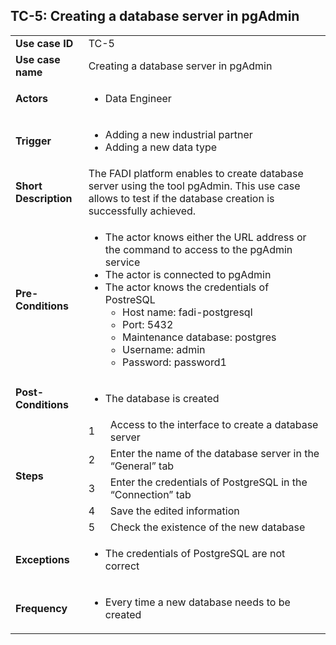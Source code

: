 ## TC-5: Creating a database server in pgAdmin


<table>
  <tr>
   <td><strong>Use case ID</strong>
   </td>
   <td colspan="2" >TC-5
   </td>
  </tr>
  <tr>
   <td><strong>Use case name</strong>
   </td>
   <td colspan="2" >Creating a database server in pgAdmin
   </td>
  </tr>
  <tr>
   <td><strong>Actors</strong>
   </td>
   <td colspan="2" >
<ul>

<li>Data Engineer
</li>
</ul>
   </td>
  </tr>
  <tr>
   <td><strong>Trigger</strong>
   </td>
   <td colspan="2" >
<ul>

<li>Adding a new industrial partner

<li>Adding a new data type
</li>
</ul>
   </td>
  </tr>
  <tr>
   <td><strong>Short Description</strong>
   </td>
   <td colspan="2" >The FADI platform enables to create database server using the tool pgAdmin. This use case allows to test if the database creation is successfully achieved.
   </td>
  </tr>
  <tr>
   <td><strong>Pre-Conditions</strong>
   </td>
   <td colspan="2" >
<ul>

<li>The actor knows either the URL address or the command to access to the pgAdmin service

<li>The actor is connected to pgAdmin

<li>The actor knows the credentials of PostreSQL 
<ul>
 
<li>Host name: fadi-postgresql 
 
<li>Port: 5432 
 
<li>Maintenance database: postgres 
 
<li>Username: admin 
 
<li>Password: password1 
</li> 
</ul>
</li> 
</ul>
   </td>
  </tr>
  <tr>
   <td><strong>Post-Conditions</strong>
   </td>
   <td colspan="2" >
<ul>

<li>The database is created
</li>
</ul>
   </td>
  </tr>
  <tr>
   <td rowspan="5" ><strong>Steps</strong>
   </td>
   <td>1
   </td>
   <td>Access to the interface to create a database server
   </td>
  </tr>
  <tr>
   <td>2
   </td>
   <td>Enter the name of the database server in the “General” tab
   </td>
  </tr>
  <tr>
   <td>3
   </td>
   <td>Enter the credentials of PostgreSQL in the “Connection” tab
   </td>
  </tr>
  <tr>
   <td>4
   </td>
   <td>Save the edited information
   </td>
  </tr>
  <tr>
   <td>5
   </td>
   <td>Check the existence of the new database 
   </td>
  </tr>
  <tr>
   <td><strong>Exceptions</strong>
   </td>
   <td colspan="2" >
<ul>

<li>The credentials of PostgreSQL are not correct
</li>
</ul>
   </td>
  </tr>
  <tr>
   <td><strong>Frequency</strong>
   </td>
   <td colspan="2" >
<ul>

<li>Every time a new database needs to be created
</li>
</ul>
   </td>
  </tr>
</table>